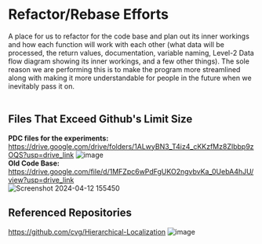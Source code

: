 # Refactor/Rebase Efforts
A place for us to refactor for the code base and plan out its inner workings and how each function 
will work with each other (what data will be processed, the return values, documentation, variable naming, 
Level-2 Data flow diagram showing its inner workings, and a few other things). The sole reason we are 
performing this is to make the program more streamlined along with making it more understandable for people 
in the future when we inevitably pass it on.
<br><br>

## Files That Exceed Github's Limit Size
**PDC files for the experiments:** https://drive.google.com/drive/folders/1ALwyBN3_T4iz4_cKKzfMz8ZIbbp9zOQS?usp=drive_link
![image](https://github.com/ISL-INTELLIGENT-SYSTEMS-LAB/objDetection-refactor/assets/78773029/71c605ee-40bf-44a8-a539-2a2cfa0f32f8)<br>
**Old Code Base:** https://drive.google.com/file/d/1MFZpc6wPdFgUKO2ngvbvKa_0UebA4hJU/view?usp=drive_link<br>
![Screenshot 2024-04-12 155450](https://github.com/ISL-INTELLIGENT-SYSTEMS-LAB/objDetection-refactor/assets/78773029/c379147f-742a-458d-ac9a-d41efb75c852)

## Referenced Repositories
https://github.com/cvg/Hierarchical-Localization
![image](https://github.com/ISL-INTELLIGENT-SYSTEMS-LAB/objDetection-refactor/assets/78773029/4e094647-ae1a-4e76-a70a-5cc7dd5832bb)
